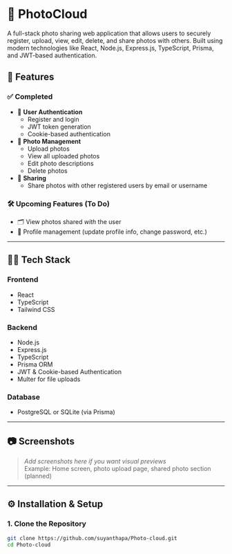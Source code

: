 # 📸 PhotoCloud

A full-stack photo sharing web application that allows users to securely register, upload, view, edit, delete, and share photos with others. Built using modern technologies like React, Node.js, Express.js, TypeScript, Prisma, and JWT-based authentication.

## 🚀 Features

### ✅ Completed

- 🔐 **User Authentication**
  - Register and login
  - JWT token generation
  - Cookie-based authentication
- 📸 **Photo Management**
  - Upload photos
  - View all uploaded photos
  - Edit photo descriptions
  - Delete photos
- 👥 **Sharing**
  - Share photos with other registered users by email or username

### 🛠️ Upcoming Features (To Do)

- 🗂️ View photos shared *with* the user
- 🙍 Profile management (update profile info, change password, etc.)

---

## 🧑‍💻 Tech Stack

### Frontend
- React
- TypeScript
- Tailwind CSS

### Backend
- Node.js
- Express.js
- TypeScript
- Prisma ORM
- JWT & Cookie-based Authentication
- Multer for file uploads

### Database
- PostgreSQL or SQLite (via Prisma)

---

## 📷 Screenshots

> _Add screenshots here if you want visual previews_  
> Example: Home screen, photo upload page, shared photo section (planned)

---

## ⚙️ Installation & Setup

### 1. Clone the Repository

```bash
git clone https://github.com/suyanthapa/Photo-cloud.git
cd Photo-cloud
